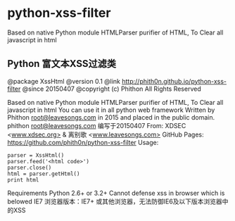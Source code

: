 # python-xss-filter
Based on native Python module HTMLParser purifier of HTML, To Clear all javascript in html

## Python 富文本XSS过滤类
@package XssHtml
@version 0.1
@link http://phith0n.github.io/python-xss-filter
@since 20150407
@copyright (c) Phithon All Rights Reserved

Based on native Python module HTMLParser purifier of HTML, To Clear all javascript in html
You can use it in all python web framework
Written by Phithon <root@leavesongs.com> in 2015 and placed in the public domain.
phithon <root@leavesongs.com> 编写于20150407
From: XDSEC <www.xdsec.org> & 离别歌 <www.leavesongs.com>
GitHub Pages: https://github.com/phith0n/python-xss-filter
Usage:

	parser = XssHtml()
	parser.feed('<html code>')
	parser.close()
	html = parser.getHtml()
	print html

Requirements
Python 2.6+ or 3.2+
Cannot defense xss in browser which is belowed IE7
浏览器版本：IE7+ 或其他浏览器，无法防御IE6及以下版本浏览器中的XSS
